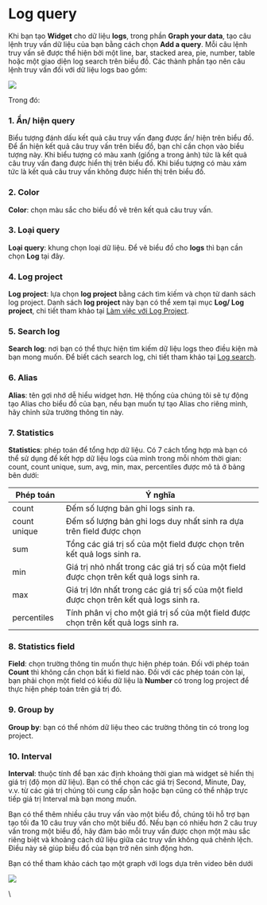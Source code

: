# Log query

Khi bạn tạo **Widget** cho dữ liệu **logs**, trong phần **Graph your data**, tạo câu lệnh truy vấn dữ liệu của bạn bằng cách chọn **Add a query**. Mỗi câu lệnh truy vấn sẽ được thể hiện bởi một line, bar, stacked area, pie, number, table hoặc một giao diện log search trên biểu đồ. Các thành phần tạo nên câu lệnh truy vấn đối với dữ liệu logs bao gồm:&#x20;

![](http://docs.vngcloud.vn/download/attachments/59807021/image2023-8-16\_10-57-56.png?version=1\&modificationDate=1692158276566\&api=v2)

Trong đó:

### 1. Ẩn/ hiện query

Biểu tượng đánh dấu kết quả câu truy vấn đang được ẩn/ hiện trên biểu đồ. Để ẩn hiện kết quả câu truy vấn trên biểu đồ, bạn chỉ cần chọn vào biểu tượng này. Khi biểu tượng có màu xanh (giống a trong ảnh) tức là kết quả câu truy vấn đang được hiển thị trên biểu đồ. Khi biểu tượng có màu xám tức là kết quả câu truy vấn không được hiển thị trên biểu đồ.

### 2. Color

**Color**: chọn màu sắc cho biểu đồ vẽ trên kết quả câu truy vấn.

### 3. Loại query

**Loại query**: khung chọn loại dữ liệu. Để vẽ biểu đồ cho **logs** thì bạn cần chọn **Log** tại đây.&#x20;

### 4. Log project

**Log project**: lựa chọn **log project** bằng cách tìm kiếm và chọn từ danh sách log project. Danh sách **log project** này bạn có thể xem tại mục **Log/ Log project**, chi tiết tham khảo tại [Làm việc với Log Project](http://docs.vngcloud.vn/pages/viewpage.action?pageId=59807130).

### 5. Search log

**Search log**: nơi bạn có thể thực hiện tìm kiếm dữ liệu logs theo điều kiện mà bạn mong muốn. Để biết cách search log, chi tiết tham khảo tại [Log search](http://docs.vngcloud.vn/display/VPV/Log+search).

### 6. Alias

**Alias**: tên gợi nhớ dễ hiểu widget hơn. Hệ thống của chúng tôi sẽ tự động tạo Alias cho biểu đồ của bạn, nếu bạn muốn tự tạo Alias cho riêng mình, hãy chỉnh sửa trường thông tin này.

### 7. Statistics

**Statistics**: phép toán để tổng hợp dữ liệu. Có 7 cách tổng hợp mà bạn có thể sử dụng để kết hợp dữ liệu logs của mình trong mỗi nhóm thời gian: count, count unique, sum, avg, min, max, percentiles được mô tả ở bảng bên dưới:&#x20;

| Phép toán    | Ý nghĩa                                                                                  |
| ------------ | ---------------------------------------------------------------------------------------- |
| count        | Đếm số lượng bản ghi logs sinh ra.                                                       |
| count unique | Đếm số lượng bản ghi logs duy nhất sinh ra dựa trên field được chọn                      |
| sum          | Tổng các giá trị số của một field được chọn trên kết quả logs sinh ra.                   |
| min          | Giá trị nhỏ nhất trong các giá trị số của một field được chọn trên kết quả logs sinh ra. |
| max          | Giá trị lớn nhất trong các giá trị số của một field được chọn trên kết quả logs sinh ra. |
| percentiles  | Tính phân vị cho một giá trị số của một field được chọn trên kết quả logs sinh ra.       |

### 8. Statistics field

**Field**: chọn trường thông tin muốn thực hiện phép toán. Đối với phép toán **Count** thì không cần chọn bất kì field nào. Đối với các phép toán còn lại, bạn phải chọn một field có kiểu dữ liệu là **Number** có trong log project để thực hiện phép toán trên giá trị đó.

### 9. Group by

**Group by**: bạn có thể nhóm dữ liệu theo các trường thông tin có trong log project.

### 10. Interval

**Interval**: thuộc tính để bạn xác định khoảng thời gian mà widget sẽ hiển thị giá trị (độ mọn dữ liệu). Bạn có thể chọn các giá trị Second, Minute, Day, v.v. từ các giá trị chúng tôi cung cấp sẵn hoặc bạn cũng có thể nhập trực tiếp giá trị Interval mà bạn mong muốn.

Bạn có thể thêm nhiều câu truy vấn vào một biểu đồ, chúng tôi hỗ trợ bạn tạo tối đa 10 câu truy vấn cho một biểu đồ. Nếu bạn có nhiều hơn 2 câu truy vấn trong một biểu đồ, hãy đảm bảo mỗi truy vấn được chọn một màu sắc riêng biệt và khoảng cách dữ liệu giữa các truy vấn không quá chênh lệch. Điều này sẽ giúp biểu đồ của bạn trở nên sinh động hơn.&#x20;

Bạn có thể tham khảo cách tạo một graph với logs dựa trên video bên dưới

![](http://docs.vngcloud.vn/download/attachments/59807021/1.gif?version=1\&modificationDate=1691378113000\&api=v2)

\
